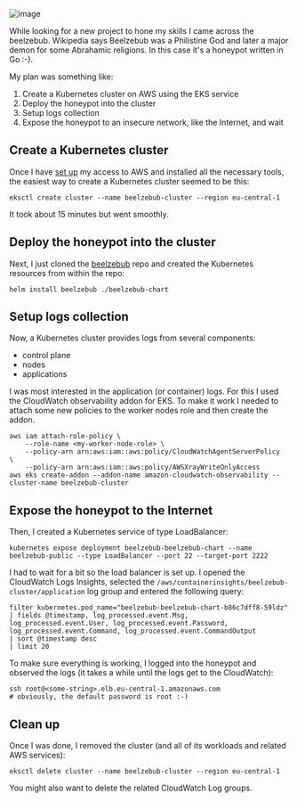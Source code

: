 ![image](https://github.com/jreisinger/docs/assets/1047259/18b6f3e2-05d5-4612-8ba7-41b96f4deecc)

While looking for a new project to hone my skills I came across the beelzebub. Wikipedia says Beelzebub was a Philistine God and later a major demon for some Abrahamic religions. In this case it's a honeypot written in Go :-).

My plan was something like:

1. Create a Kubernetes cluster on AWS using the EKS service
1. Deploy the honeypot into the cluster
1. Setup logs collection
1. Expose the honeypot to an insecure network, like the Internet, and wait

## Create a Kubernetes cluster

Once I have [set up](https://docs.aws.amazon.com/eks/latest/userguide/setting-up.html) my access to AWS and installed all the necessary tools, the easiest way to create a Kubernetes cluster seemed to be this:

```
eksctl create cluster --name beelzebub-cluster --region eu-central-1
```

It took about 15 minutes but went smoothly.

## Deploy the honeypot into the cluster

Next, I just cloned the [beelzebub](https://github.com/mariocandela/beelzebub/) repo and created the Kubernetes resources from within the repo:

```
helm install beelzebub ./beelzebub-chart
```

## Setup logs collection

Now, a Kubernetes cluster provides logs from several components:

- control plane
- nodes
- applications

I was most interested in the application (or container) logs. For this I used the CloudWatch observability addon for EKS. To make it work I needed to attach some new policies to the worker nodes role and then create the addon.

```
aws iam attach-role-policy \
    --role-name <my-worker-node-role> \
    --policy-arn arn:aws:iam::aws:policy/CloudWatchAgentServerPolicy  \ 
    --policy-arn arn:aws:iam::aws:policy/AWSXrayWriteOnlyAccess
aws eks create-addon --addon-name amazon-cloudwatch-observability --cluster-name beelzebub-cluster
```

## Expose the honeypot to the Internet

Then, I created a Kubernetes service of type LoadBalancer:

```
kubernetes expose deployment beelzebub-beelzebub-chart --name beelzebub-public --type LoadBalancer --port 22 --target-port 2222
```

I had to wait for a bit so the load balancer is set up. I opened the CloudWatch Logs Insights, selected the `/aws/containerinsights/beelzebub-cluster/application` log group and entered the following query:

```
filter kubernetes.pod_name="beelzebub-beelzebub-chart-b86c7dff8-59ldz"
| fields @timestamp, log_processed.event.Msg, log_processed.event.User, log_processed.event.Password, log_processed.event.Command, log_processed.event.CommandOutput
| sort @timestamp desc
| limit 20
```

To make sure everything is working, I logged into the honeypot and observed the logs (it takes a while until the logs get to the CloudWatch):

```
ssh root@<some-string>.elb.eu-central-1.amazonaws.com
# obviously, the default password is root :-)
```

## Clean up

Once I was done, I removed the cluster (and all of its workloads and related AWS services):

```
eksctl delete cluster --name beelzebub-cluster --region eu-central-1
```

You might also want to delete the related CloudWatch Log groups.
